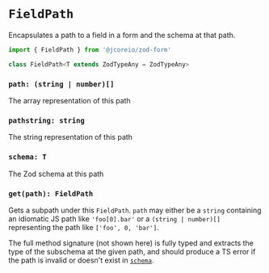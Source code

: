 # `FieldPath`

Encapsulates a path to a field in a form and the schema at that path.

```ts
import { FieldPath } from '@jcoreio/zod-form'
```

```ts
class FieldPath<T extends ZodTypeAny = ZodTypeAny>
```

### `path: (string | number)[]`

The array representation of this path

### `pathstring: string`

The string representation of this path

### `schema: T`

The Zod schema at this path

### `get(path): FieldPath`

Gets a subpath under this `FieldPath`. `path` may either be a `string` containing an idiomatic JS path
like `'foo[0].bar'` or a `(string | number)[]` representing the path like `['foo', 0, 'bar']`.

The full method signature (not shown here) is fully typed and extracts the type of the subschema at
the given path, and should produce a TS error if the path is invalid or doesn't exist in [`schema`](#schema-t).
